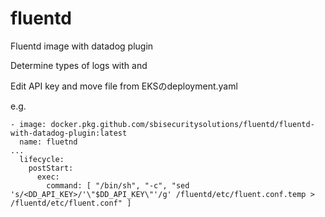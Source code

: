 # fluentd

Fluentd image with datadog plugin

Determine types of logs with <source> and <match>
  
Edit API key and move file from EKSのdeployment.yaml

e.g.
```
- image: docker.pkg.github.com/sbisecuritysolutions/fluentd/fluentd-with-datadog-plugin:latest
  name: fluetnd
...
  lifecycle:
    postStart:
      exec:
        command: [ "/bin/sh", "-c", "sed 's/<DD_API_KEY>/'\"$DD_API_KEY\"'/g' /fluentd/etc/fluent.conf.temp > /fluentd/etc/fluent.conf" ] 
```
